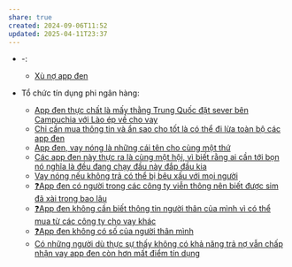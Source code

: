 ```yaml
---
share: true
created: 2024-09-06T11:52
updated: 2025-04-11T23:37
---
```

- \-: 
    - [Xù nợ app đen](../../%F0%9F%93%90D%E1%BB%B1%20%C3%A1n/Gi%C3%BAp%20nhau%20tho%C3%A1t%20n%E1%BB%A3/T%C3%A0i%20li%E1%BB%87u/X%C3%B9%20n%E1%BB%A3%20app%20%C4%91en.md)

- Tổ chức tín dụng phi ngân hàng: 
    - [App đen thực chất là mấy thằng Trung Quốc đặt sever bên Campuchia với Lào ép về cho vay](../T%E1%BB%95%20ch%E1%BB%A9c%20t%C3%A0i%20ch%C3%ADnh/T%E1%BB%95%20ch%E1%BB%A9c%20t%C3%ADn%20d%E1%BB%A5ng/T%E1%BB%95%20ch%E1%BB%A9c%20t%C3%ADn%20d%E1%BB%A5ng%20phi%20ng%C3%A2n%20h%C3%A0ng/Vay%20kh%C3%B4ng%20%C4%91i%E1%BB%83m%20t%C3%ADn%20d%E1%BB%A5ng%20(app%20%C4%91en)/App%20%C4%91en%20th%E1%BB%B1c%20ch%E1%BA%A5t%20l%C3%A0%20m%E1%BA%A5y%20th%E1%BA%B1ng%20Trung%20Qu%E1%BB%91c%20%C4%91%E1%BA%B7t%20sever%20b%C3%AAn%20Campuchia%20v%E1%BB%9Bi%20L%C3%A0o%20%C3%A9p%20v%E1%BB%81%20cho%20vay.md)
    - [Chỉ cần mua thông tin và ẩn sao cho tốt là có thể đi lừa toàn bộ các app đen](../T%E1%BB%95%20ch%E1%BB%A9c%20t%C3%A0i%20ch%C3%ADnh/T%E1%BB%95%20ch%E1%BB%A9c%20t%C3%ADn%20d%E1%BB%A5ng/T%E1%BB%95%20ch%E1%BB%A9c%20t%C3%ADn%20d%E1%BB%A5ng%20phi%20ng%C3%A2n%20h%C3%A0ng/Vay%20kh%C3%B4ng%20%C4%91i%E1%BB%83m%20t%C3%ADn%20d%E1%BB%A5ng%20(app%20%C4%91en)/Ch%E1%BB%89%20c%E1%BA%A7n%20mua%20th%C3%B4ng%20tin%20v%C3%A0%20%E1%BA%A9n%20sao%20cho%20t%E1%BB%91t%20l%C3%A0%20c%C3%B3%20th%E1%BB%83%20%C4%91i%20l%E1%BB%ABa%20to%C3%A0n%20b%E1%BB%99%20c%C3%A1c%20app%20%C4%91en.md)
    - [App đen, vay nóng là những cái tên cho cùng một thứ](../T%E1%BB%95%20ch%E1%BB%A9c%20t%C3%A0i%20ch%C3%ADnh/T%E1%BB%95%20ch%E1%BB%A9c%20t%C3%ADn%20d%E1%BB%A5ng/T%E1%BB%95%20ch%E1%BB%A9c%20t%C3%ADn%20d%E1%BB%A5ng%20phi%20ng%C3%A2n%20h%C3%A0ng/Vay%20kh%C3%B4ng%20%C4%91i%E1%BB%83m%20t%C3%ADn%20d%E1%BB%A5ng%20(app%20%C4%91en)/App%20%C4%91en,%20vay%20n%C3%B3ng%20l%C3%A0%20nh%E1%BB%AFng%20c%C3%A1i%20t%C3%AAn%20cho%20c%C3%B9ng%20m%E1%BB%99t%20th%E1%BB%A9.md)
    - [Các app đen này thực ra là cùng một hội, vì biết rằng ai cần tới bọn nó nghĩa là đều đang chạy đầu này đắp đầu kia](../T%E1%BB%95%20ch%E1%BB%A9c%20t%C3%A0i%20ch%C3%ADnh/T%E1%BB%95%20ch%E1%BB%A9c%20t%C3%ADn%20d%E1%BB%A5ng/T%E1%BB%95%20ch%E1%BB%A9c%20t%C3%ADn%20d%E1%BB%A5ng%20phi%20ng%C3%A2n%20h%C3%A0ng/Vay%20kh%C3%B4ng%20%C4%91i%E1%BB%83m%20t%C3%ADn%20d%E1%BB%A5ng%20(app%20%C4%91en)/C%C3%A1c%20app%20%C4%91en%20n%C3%A0y%20th%E1%BB%B1c%20ra%20l%C3%A0%20c%C3%B9ng%20m%E1%BB%99t%20h%E1%BB%99i,%20v%C3%AC%20bi%E1%BA%BFt%20r%E1%BA%B1ng%20ai%20c%E1%BA%A7n%20t%E1%BB%9Bi%20b%E1%BB%8Dn%20n%C3%B3%20ngh%C4%A9a%20l%C3%A0%20%C4%91%E1%BB%81u%20%C4%91ang%20ch%E1%BA%A1y%20%C4%91%E1%BA%A7u%20n%C3%A0y%20%C4%91%E1%BA%AFp%20%C4%91%E1%BA%A7u%20kia.md)
    - [Vay nóng nếu không trả có thể bị bêu xấu với mọi người](../T%E1%BB%95%20ch%E1%BB%A9c%20t%C3%A0i%20ch%C3%ADnh/T%E1%BB%95%20ch%E1%BB%A9c%20t%C3%ADn%20d%E1%BB%A5ng/T%E1%BB%95%20ch%E1%BB%A9c%20t%C3%ADn%20d%E1%BB%A5ng%20phi%20ng%C3%A2n%20h%C3%A0ng/Vay%20kh%C3%B4ng%20%C4%91i%E1%BB%83m%20t%C3%ADn%20d%E1%BB%A5ng%20(app%20%C4%91en)/Vay%20n%C3%B3ng%20n%E1%BA%BFu%20kh%C3%B4ng%20tr%E1%BA%A3%20c%C3%B3%20th%E1%BB%83%20b%E1%BB%8B%20b%C3%AAu%20x%E1%BA%A5u%20v%E1%BB%9Bi%20m%E1%BB%8Di%20ng%C6%B0%E1%BB%9Di.md)
    - [❓App đen có người trong các công ty viễn thông nên biết được sim đã xài trong bao lâu](../T%E1%BB%95%20ch%E1%BB%A9c%20t%C3%A0i%20ch%C3%ADnh/T%E1%BB%95%20ch%E1%BB%A9c%20t%C3%ADn%20d%E1%BB%A5ng/T%E1%BB%95%20ch%E1%BB%A9c%20t%C3%ADn%20d%E1%BB%A5ng%20phi%20ng%C3%A2n%20h%C3%A0ng/Vay%20kh%C3%B4ng%20%C4%91i%E1%BB%83m%20t%C3%ADn%20d%E1%BB%A5ng%20(app%20%C4%91en)/%E2%9D%93App%20%C4%91en%20c%C3%B3%20ng%C6%B0%E1%BB%9Di%20trong%20c%C3%A1c%20c%C3%B4ng%20ty%20vi%E1%BB%85n%20th%C3%B4ng%20n%C3%AAn%20bi%E1%BA%BFt%20%C4%91%C6%B0%E1%BB%A3c%20sim%20%C4%91%C3%A3%20x%C3%A0i%20trong%20bao%20l%C3%A2u.md)
    - [❓App đen không cần biết thông tin người thân của mình vì có thể mua từ các công ty cho vay khác](../T%E1%BB%95%20ch%E1%BB%A9c%20t%C3%A0i%20ch%C3%ADnh/T%E1%BB%95%20ch%E1%BB%A9c%20t%C3%ADn%20d%E1%BB%A5ng/T%E1%BB%95%20ch%E1%BB%A9c%20t%C3%ADn%20d%E1%BB%A5ng%20phi%20ng%C3%A2n%20h%C3%A0ng/Vay%20kh%C3%B4ng%20%C4%91i%E1%BB%83m%20t%C3%ADn%20d%E1%BB%A5ng%20(app%20%C4%91en)/%E2%9D%93App%20%C4%91en%20kh%C3%B4ng%20c%E1%BA%A7n%20bi%E1%BA%BFt%20th%C3%B4ng%20tin%20ng%C6%B0%E1%BB%9Di%20th%C3%A2n%20c%E1%BB%A7a%20m%C3%ACnh%20v%C3%AC%20c%C3%B3%20th%E1%BB%83%20mua%20t%E1%BB%AB%20c%C3%A1c%20c%C3%B4ng%20ty%20cho%20vay%20kh%C3%A1c.md)
    - [❓App đen không có số của người thân mình](../T%E1%BB%95%20ch%E1%BB%A9c%20t%C3%A0i%20ch%C3%ADnh/T%E1%BB%95%20ch%E1%BB%A9c%20t%C3%ADn%20d%E1%BB%A5ng/T%E1%BB%95%20ch%E1%BB%A9c%20t%C3%ADn%20d%E1%BB%A5ng%20phi%20ng%C3%A2n%20h%C3%A0ng/Vay%20kh%C3%B4ng%20%C4%91i%E1%BB%83m%20t%C3%ADn%20d%E1%BB%A5ng%20(app%20%C4%91en)/%E2%9D%93App%20%C4%91en%20kh%C3%B4ng%20c%C3%B3%20s%E1%BB%91%20c%E1%BB%A7a%20ng%C6%B0%E1%BB%9Di%20th%C3%A2n%20m%C3%ACnh.md)
    - [Có những người dù thực sự thấy không có khả năng trả nợ vẫn chấp nhận vay app đen còn hơn mất điểm tín dụng](../T%E1%BB%95%20ch%E1%BB%A9c%20t%C3%A0i%20ch%C3%ADnh/T%E1%BB%95%20ch%E1%BB%A9c%20t%C3%ADn%20d%E1%BB%A5ng/T%E1%BB%95%20ch%E1%BB%A9c%20t%C3%ADn%20d%E1%BB%A5ng%20phi%20ng%C3%A2n%20h%C3%A0ng/Vay%20kh%C3%B4ng%20%C4%91i%E1%BB%83m%20t%C3%ADn%20d%E1%BB%A5ng%20(app%20%C4%91en)/C%C3%B3%20nh%E1%BB%AFng%20ng%C6%B0%E1%BB%9Di%20d%C3%B9%20th%E1%BB%B1c%20s%E1%BB%B1%20th%E1%BA%A5y%20kh%C3%B4ng%20c%C3%B3%20kh%E1%BA%A3%20n%C4%83ng%20tr%E1%BA%A3%20n%E1%BB%A3%20v%E1%BA%ABn%20ch%E1%BA%A5p%20nh%E1%BA%ADn%20vay%20app%20%C4%91en%20c%C3%B2n%20h%C6%A1n%20m%E1%BA%A5t%20%C4%91i%E1%BB%83m%20t%C3%ADn%20d%E1%BB%A5ng.md)


